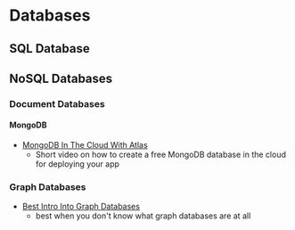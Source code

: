 # Databases

## SQL Database

## NoSQL Databases

### Document Databases

#### MongoDB
- [MongoDB In The Cloud With Atlas](https://youtu.be/KKyag6t98g8)
  - Short video on how to create a free MongoDB database in the cloud for deploying your app

### Graph Databases
- [Best Intro Into Graph Databases](https://www.youtube.com/watch?v=GekQqFZm7mA)
  - best when you don't know what graph databases are at all
